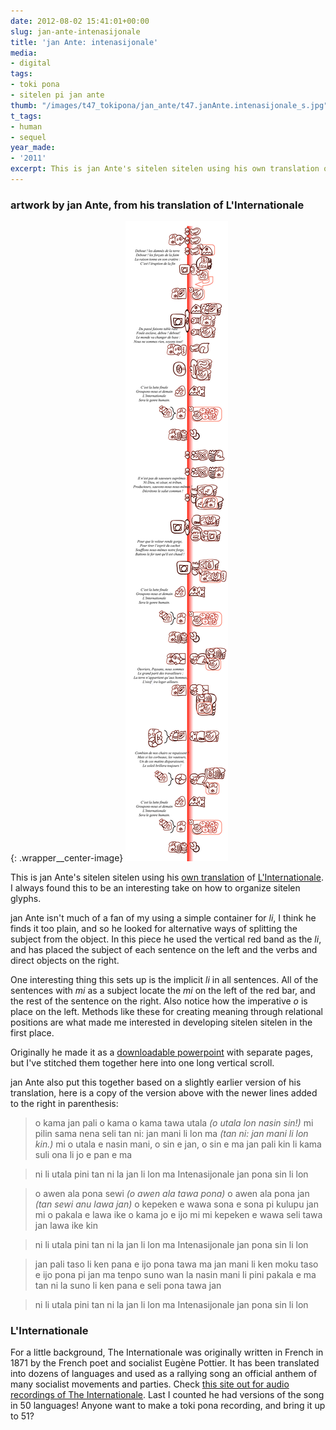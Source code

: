```yaml
---
date: 2012-08-02 15:41:01+00:00
slug: jan-ante-intenasijonale
title: 'jan Ante: intenasijonale'
media:
- digital
tags:
- toki pona
- sitelen pi jan ante
thumb: "/images/t47_tokipona/jan_ante/t47.janAnte.intenasijonale_s.jpg"
t_tags:
- human
- sequel
year_made:
- '2011'
excerpt: This is jan Ante's sitelen sitelen using his own translation of L'Internationale. He has his own take on how <em>li</em> could be used as a red band right down the middle of the image, separating the subject from the rest of the sentence.
---
```


### artwork by jan Ante, from his translation of **L'Internationale**

{: .wrapper__center-image}
![Intenasijonale pi jan Ante](/images/t47_tokipona/jan_ante/t47.janAnte.intenasijonale_l.jpg)

This is jan Ante's sitelen sitelen using his [own translation](http://forums.tokipona.org/viewtopic.php?f=5&t=1172&p=11224&hilit=intenasijonale#p11224) of [L'Internationale](http://en.wikipedia.org/wiki/The_Internationale).  I always found this to be an interesting take on how to organize sitelen glyphs.

jan Ante isn't much of a fan of my using a simple container for _li_, I think he finds it too plain, and so he looked for alternative ways of splitting the subject from the object.  In this piece he used the vertical red band as the _li_, and has placed the subject of each sentence on the left and the verbs and direct objects on the right.

One interesting thing this sets up is the implicit _li_ in all sentences.  All of the sentences with _mi_ as a subject locate the _mi_ on the left of the red bar, and the rest of the sentence on the right.  Also notice how the imperative _o_ is place on the left.  Methods like these for creating meaning through relational positions are what made me interested in developing sitelen sitelen in the first place.

Originally he made it as a [downloadable powerpoint](http://dro.newmail.ru/intenasijonale.ppt) with separate pages, but I've stitched them together here into one long vertical scroll.

jan Ante also put this together based on a slightly earlier version of his translation, here is a copy of the version above with the newer lines added to the right in parenthesis:

>o kama jan pali o kama
o kama tawa utala _(o utala lon nasin sin!)_
mi pilin sama nena seli
tan ni: jan mani li lon ma _(tan ni: jan mani li lon kin.)_
mi o utala e nasin mani,
o sin e jan, o sin e ma
jan pali kin li kama suli
ona li jo e pan e ma

>ni li utala pini
tan ni la jan li lon
ma Intenasijonale
jan pona sin li lon

>o awen ala pona sewi _(o awen ala tawa pona)_
o awen ala pona jan _(tan sewi anu lawa jan)_
o kepeken e wawa sona
e sona pi kulupu jan
mi o pakala e lawa ike
o kama jo e ijo mi
mi kepeken e wawa seli
tawa jan lawa ike kin

>ni li utala pini
tan ni la jan li lon
ma Intenasijonale
jan pona sin li lon

>jan pali taso li ken pana
e ijo pona tawa ma
jan mani li ken moku taso
e ijo pona pi jan ma
tenpo suno wan la nasin mani
li pini pakala e ma
tan ni la suno li ken pana
e seli pona tawa jan

>ni li utala pini
tan ni la jan li lon
ma Intenasijonale
jan pona sin li lon


### L'Internationale

For a little background, The Internationale was originally written in French in 1871 by the French poet and socialist Eugène Pottier. It has been translated into dozens of languages and used as a rallying song an official anthem of many socialist movements and parties. Check [this site out for audio recordings of The Internationale](http://www.hymn.ru/internationale/index-en.html). Last I counted he had versions of the song in 50 languages!  Anyone want to make a toki pona recording, and bring it up to 51?



